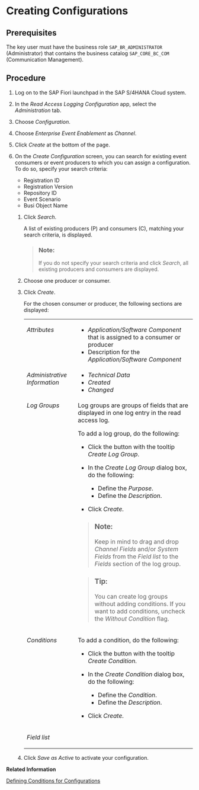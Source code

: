 <!-- loio7f3d5ddd964743d89dce15a9c89cb2eb -->

# Creating Configurations



## Prerequisites

The key user must have the business role `SAP_BR_ADMINISTRATOR` \(Administrator\) that contains the business catalog `SAP_CORE_BC_COM` \(Communication Management\).



## Procedure

1.  Log on to the SAP Fiori launchpad in the SAP S/4HANA Cloud system.

2.  In the *Read Access Logging Configuration* app, select the *Administration* tab.

3.  Choose *Configuration*.

4.  Choose *Enterprise Event Enablement* as *Channel*.

5.  Click *Create* at the bottom of the page.

6.  On the *Create Configuration* screen, you can search for existing event consumers or event producers to which you can assign a configuration. To do so, specify your search criteria:

    -   Registration ID
    -   Registration Version
    -   Repository ID
    -   Event Scenario
    -   Busi Object Name

    1.  Click *Search*.

        A list of existing producers \(P\) and consumers \(C\), matching your search criteria, is displayed.

        > ### Note:  
        > If you do not specify your search criteria and click *Search*, all existing producers and consumers are displayed.

    2.  Choose one producer or consumer.

    3.  Click *Create*.

        For the chosen consumer or producer, the following sections are displayed:


        <table>
        <tr>
        <td valign="top">
        
        *Attributes*
        
        </td>
        <td valign="top">
        
        -   *Application/Software Component* that is assigned to a consumer or producer
        -   Description for the *Application/Software Component*


        
        </td>
        </tr>
        <tr>
        <td valign="top">
        
        *Administrative Information*
        
        </td>
        <td valign="top">
        
        -   *Technical Data*
        -   *Created*
        -   *Changed*


        
        </td>
        </tr>
        <tr>
        <td valign="top">
        
        *Log Groups*
        
        </td>
        <td valign="top">
        
        Log groups are groups of fields that are displayed in one log entry in the read access log.

        To add a log group, do the following:

        -   Click the button with the tooltip *Create Log Group*.
        -   In the *Create Log Group* dialog box, do the following:
            -   Define the *Purpose*.
            -   Define the *Description*.

        -   Click *Create*.

        > ### Note:  
        > Keep in mind to drag and drop *Channel Fields* and/or *System Fields* from the *Field list* to the *Fields* section of the log group.

        > ### Tip:  
        > You can create log groups without adding conditions. If you want to add conditions, uncheck the *Without Condition* flag.


        
        </td>
        </tr>
        <tr>
        <td valign="top">
        
        *Conditions*
        
        </td>
        <td valign="top">
        
        To add a condition, do the following:

        -   Click the button with the tooltip *Create Condition*.
        -   In the *Create Condition* dialog box, do the following:
            -   Define the *Condition*.
            -   Define the *Description*.

        -   Click *Create*.


        
        </td>
        </tr>
        <tr>
        <td valign="top">
        
        *Field list*
        
        </td>
        <td valign="top">
        
         
        
        </td>
        </tr>
        </table>
        
    4.  Click *Save as Active* to activate your configuration.



**Related Information**  


[Defining Conditions for Configurations](defining-conditions-for-configurations-52c115a.md "")

